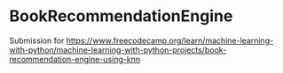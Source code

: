 # BookRecommendationEngine
Submission for https://www.freecodecamp.org/learn/machine-learning-with-python/machine-learning-with-python-projects/book-recommendation-engine-using-knn 
